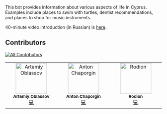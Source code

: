 This bot provides information about various aspects of life in Cyprus. Examples include places to swim with turtles, dentist recommendations, and places to shop for music instruments.

40-minute video introduction (in Russian) is [here](https://drive.google.com/file/d/1gqla7MJCKCdYiTEjdcMuZsg78GsWweup/view).

## Contributors
<!-- ALL-CONTRIBUTORS-BADGE:START - Do not remove or modify this section -->
[![All Contributors](https://img.shields.io/badge/all_contributors-3-orange.svg?style=flat-square)](#contributors-)
<!-- ALL-CONTRIBUTORS-BADGE:END -->

<!-- ALL-CONTRIBUTORS-LIST:START - Do not remove or modify this section -->
<!-- prettier-ignore-start -->
<!-- markdownlint-disable -->
<table>
  <tbody>
    <tr>
      <td align="center" valign="top" width="14.28%"><a href="https://github.com/oblassov"><img src="https://avatars.githubusercontent.com/u/11718295?v=4?s=100" width="100px;" alt="Artemiy Oblassov"/><br /><sub><b>Artemiy Oblassov</b></sub></a><br /><a href="https://github.com/yanakipre/bot/commits?author=oblassov" title="Code">💻</a></td>
      <td align="center" valign="top" width="14.28%"><a href="https://github.com/chaporgin"><img src="https://avatars.githubusercontent.com/u/367067?v=4?s=100" width="100px;" alt="Anton Chaporgin"/><br /><sub><b>Anton Chaporgin</b></sub></a><br /><a href="https://github.com/yanakipre/bot/commits?author=chaporgin" title="Code">💻</a></td>
      <td align="center" valign="top" width="14.28%"><a href="https://github.com/Noiidor"><img src="https://avatars.githubusercontent.com/u/53438196?v=4?s=100" width="100px;" alt="Rodion"/><br /><sub><b>Rodion</b></sub></a><br /><a href="https://github.com/yanakipre/bot/commits?author=Noiidor" title="Code">💻</a></td>
    </tr>
  </tbody>
</table>

<!-- markdownlint-restore -->
<!-- prettier-ignore-end -->

<!-- ALL-CONTRIBUTORS-LIST:END -->
